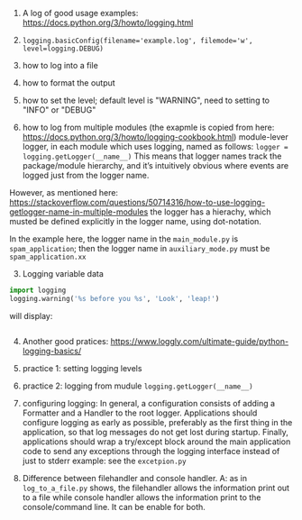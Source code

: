 


1. A log of good usage examples: https://docs.python.org/3/howto/logging.html
  1. `logging.basicConfig(filename='example.log', filemode='w', level=logging.DEBUG)`
  2. how to log into a file
  3. how to format the output
  4. how to set the level; default level is "WARNING", need to setting to "INFO" or "DEBUG"

2. how to log from multiple modules (the exapmle is copied from here: https://docs.python.org/3/howto/logging-cookbook.html)
module-lever logger, in each module which uses logging, named as follows:
    ```logger = logging.getLogger(__name__)```
This means that logger names track the package/module hierarchy, and it’s intuitively obvious where events are logged just from the logger name.

However, as mentioned here: https://stackoverflow.com/questions/50714316/how-to-use-logging-getlogger-name-in-multiple-modules
the logger has a hierachy, which musted be defined explicitly in the logger name, using dot-notation.

In the example here, the logger name in the `main_module.py` is `spam_application`;
then the logger name in `auxiliary_mode.py` must be `spam_application.xx`

3. Logging variable data
```python
import logging
logging.warning('%s before you %s', 'Look', 'leap!')
```
will display:

```WARNING:root:Look before you leap!
```

4. Another good pratices: https://www.loggly.com/ultimate-guide/python-logging-basics/
  1. practice 1: setting logging levels
  2. practice 2: logging from mudule `logging.getLogger(__name__)`
  3. configuring logging:  In general, a configuration consists of adding a Formatter and a Handler to the root logger.  Applications should configure logging as early as possible, preferably as the first thing in the application, so that log messages do not get lost during startup. Finally, applications should wrap a try/except block around the main application code to send any exceptions through the logging interface instead of just to stderr
example:  see the `excetpion.py`

5. Difference between filehandler and console handler.
A: as in `log_to_a_file.py` shows, the filehandler allows the information print out to a file while console handler allows the information print to the console/command line. It can be enable for both.

